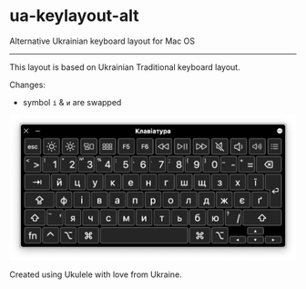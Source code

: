 # ua-keylayout-alt
Alternative Ukrainian keyboard layout for Mac OS

--------

This layout is based on Ukrainian Traditional keyboard layout. 

Changes:

 - symbol `і` & `и` are swapped

 ![Layout example](layout.png)

 Created using Ukulele with love from Ukraine.